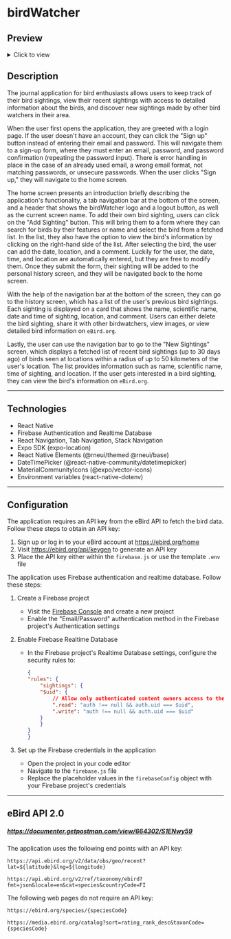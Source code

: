# birdWatcher

## Preview
<details closed>
    <summary>Click to view</summary>
    
<img src="/assets/gifs/1.gif" align="left" width="205px" height="450px"/>
<img src="/assets/gifs/2.gif" align="left" width="205px" height="450px"/>
<img src="/assets/gifs/3.gif" align="left" width="205px" height="450px"/>
<img src="/assets/gifs/4.gif" align="left" width="205px" height="450px"/>
<br clear="left"/>

</details>

## Description

The journal application for bird enthusiasts allows users to keep track of their bird sightings, view their recent sightings with access to detailed information about the birds, and discover new sightings made by other bird watchers in their area.

When the user first opens the application, they are greeted with a login page. If the user doesn't have an account, they can click the "Sign up" button instead of entering their email and password. This will navigate them to a sign-up form, where they must enter an email, password, and password confirmation (repeating the password input). There is error handling in place in the case of an already used email, a wrong email format, not matching passwords, or unsecure passwords. When the user clicks "Sign up," they will navigate to the home screen.

The home screen presents an introduction briefly describing the application's functionality, a tab navigation bar at the bottom of the screen, and a header that shows the birdWatcher logo and a logout button, as well as the current screen name. To add their own bird sighting, users can click on the "Add Sighting" button. This will bring them to a form where they can search for birds by their features or name and select the bird from a fetched list. In the list, they also have the option to view the bird's information by clicking on the right-hand side of the list. After selecting the bird, the user can add the date, location, and a comment. Luckily for the user, the date, time, and location are automatically entered, but they are free to modify them. Once they submit the form, their sighting will be added to the personal history screen, and they will be navigated back to the home screen.

With the help of the navigation bar at the bottom of the screen, they can go to the history screen, which has a list of the user's previous bird sightings. Each sighting is displayed on a card that shows the name, scientific name, date and time of sighting, location, and comment. Users can either delete the bird sighting, share it with other birdwatchers, view images, or view detailed bird information on `eBird.org`.

Lastly, the user can use the navigation bar to go to the "New Sightings" screen, which displays a fetched list of recent bird sightings (up to 30 days ago) of birds seen at locations within a radius of up to 50 kilometers of the user's location. The list provides information such as name, scientific name, time of sighting, and location. If the user gets interested in a bird sighting, they can view the bird's information on `eBird.org`.

<hr/>

## Technologies

- React Native
- Firebase Authentication and Realtime Database
- React Navigation, Tab Navigation, Stack Navigation
- Expo SDK (expo-location)
- React Native Elements (@rneui/themed @rneui/base)
- DateTimePicker (@react-native-community/datetimepicker)
- MaterialCommunityIcons (@expo/vector-icons)
- Environment variables (react-native-dotenv)

<hr/>

## Configuration
The application requires an API key from the eBird API to fetch the bird data. Follow these steps to obtain an API key:

1. Sign up or log in to your eBird account at https://ebird.org/home
2. Visit https://ebird.org/api/keygen to generate an API key
3. Place the API key either within the `firebase.js` or use the template `.env` file

The application uses Firebase authentication and realtime database. Follow these steps:
1. Create a Firebase project
    - Visit the [Firebase Console](https://console.firebase.google.com/) and create a new project
    - Enable the "Email/Password" authentication method in the Firebase project's Authentication settings
2. Enable Firebase Realtime Database
    - In the Firebase project's Realtime Database settings, configure the security rules to:
        
        ```json
        {
        "rules": {
            "sightings": {
            "$uid": {
                // Allow only authenticated content owners access to their data
                ".read": "auth !== null && auth.uid === $uid",
                ".write": "auth !== null && auth.uid === $uid"
            }
            }
        }
        }
        ```
3. Set up the Firebase credentials in the application

    - Open the project in your code editor
    - Navigate to the `firebase.js` file
    - Replace the placeholder values in the `firebaseConfig` object with your Firebase project's credentials


<hr/>

## eBird API 2.0

##### https://documenter.getpostman.com/view/664302/S1ENwy59

The application uses the following end points with an API key:
```http
https://api.ebird.org/v2/data/obs/geo/recent?lat=${latitude}&lng=${longitude}
```

```http
https://api.ebird.org/v2/ref/taxonomy/ebird?fmt=json&locale=en&cat=species&countryCode=FI
```

The following web pages do not require an API key:
```http
https://ebird.org/species/{speciesCode}
```

```http
https://media.ebird.org/catalog?sort=rating_rank_desc&taxonCode={speciesCode}
```
